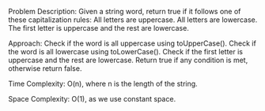 Problem Description:
Given a string word, return true if it follows one of these capitalization rules:
All letters are uppercase.
All letters are lowercase.
The first letter is uppercase and the rest are lowercase.


Approach:
Check if the word is all uppercase using toUpperCase().
Check if the word is all lowercase using toLowerCase().
Check if the first letter is uppercase and the rest are lowercase.
Return true if any condition is met, otherwise return false.


Time Complexity:
O(n), where n is the length of the string.


Space Complexity:
O(1), as we use constant space.